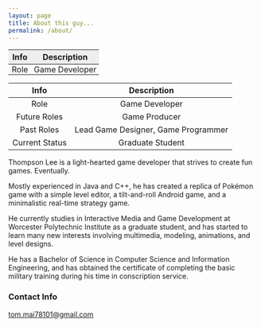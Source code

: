 ```yaml
---
layout: page
title: About this guy...
permalink: /about/
---
```


<table>
	<thead>
		<tr style="border-bottom:1px solid #000;background-color: #eee;">
			<th style="text-align:center;">Info</th>
			<th style="text-align:center;">Description</th>
		</tr>
	</thead>
	<tbody>
		<tr>
			<td  style="text-align:center;padding: 0 5px 0 5px;" >Role</td>
			<td  style="text-align:center;padding: 0 5px 0 5px;" >Game Developer</td>
		</tr>
	</tbody>
</table>

| **Info** | **Description** |
|:---:|:---:|
| Role | Game Developer |
| Future Roles | Game Producer |
| Past Roles | Lead Game Designer, Game Programmer |
| Current Status | Graduate Student | 

Thompson Lee is a light-hearted game developer that strives to create fun games. Eventually.

Mostly experienced in Java and C++, he has created a replica of Pokémon game with a simple level editor, a tilt-and-roll Android game, and a minimalistic real-time strategy game.

He currently studies in Interactive Media and Game Development at Worcester Polytechnic Institute as a graduate student, and has started to learn many new interests involving multimedia, modeling, animations, and level designs. 

He has a Bachelor of Science in Computer Science and Information Engineering, and has obtained the certificate of completing the basic military training during his time in conscription service.

### Contact Info

[tom.mai78101@gmail.com](mailto:tom.mai78101@gmail.com)

